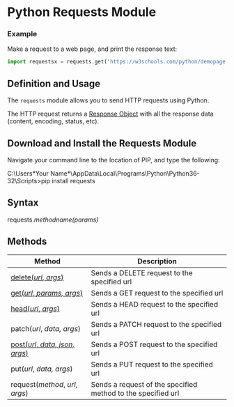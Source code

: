 
Python Requests Module
======================



### Example


Make a request to a web page, and print the response text:



```python
import requestsx = requests.get('https://w3schools.com/python/demopage.htm')print(x.text)
```


Definition and Usage
--------------------


The `requests` module allows you to send HTTP 
requests using Python.


The HTTP request returns a [Response Object](ref_requests_response.asp) with all the response data 
(content, encoding, status, etc).


Download and Install the Requests Module
----------------------------------------


Navigate your command line to the location of PIP, and type the following:




C:\Users\*Your Name*\AppData\Local\Programs\Python\Python36-32\Scripts>pip install requests


Syntax
------




 requests.*methodname(params)*


Methods
-------




| Method | Description |
| --- | --- |
| [delete(*url*, *args*)](ref_requests_delete.asp) | Sends a DELETE request to the specified url |
| [get(*url*, *params, args*)](ref_requests_get.asp) | Sends a GET request to the specified url |
| [head(*url*, *args*)](ref_requests_head.asp) | Sends a HEAD request to the specified url |
| patch(*url*, *data, args*) | Sends a PATCH request to the specified url |
| [post(*url*, *data, json, args*)](ref_requests_post.asp) | Sends a POST request to the specified url |
| put(*url*, *data, args*) | Sends a PUT request to the specified url |
| request(*method*, *url*, *args*) | Sends a request of the specified method to the specified url |


